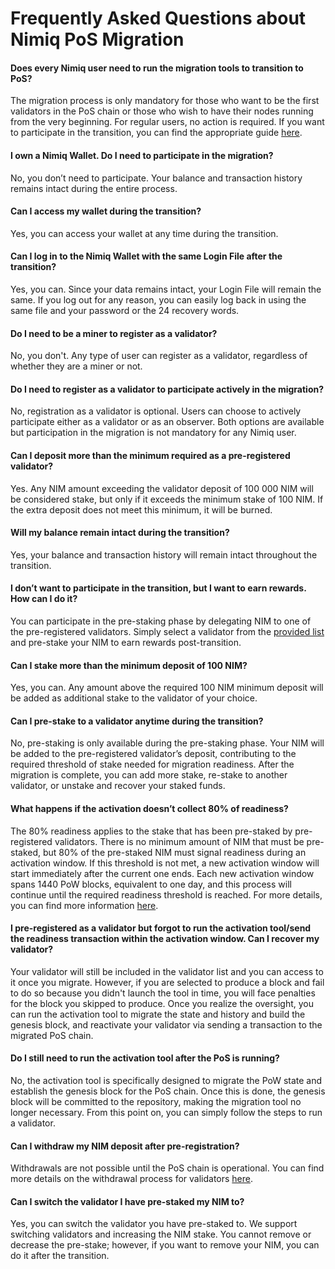 # Frequently Asked Questions about Nimiq PoS Migration

#### Does every Nimiq user need to run the migration tools to transition to PoS?

The migration process is only mandatory for those who want to be the first validators in the PoS chain or those who wish to have their nodes running from the very beginning. For regular users, no action is required. If you want to participate in the transition, you can find the appropriate guide [here](/archive/).

#### I own a Nimiq Wallet. Do I need to participate in the migration?

No, you don’t need to participate. Your balance and transaction history remains intact during the entire process.

#### Can I access my wallet during the transition?

Yes, you can access your wallet at any time during the transition.

#### Can I log in to the Nimiq Wallet with the same Login File after the transition?

Yes, you can. Since your data remains intact, your Login File will remain the same. If you log out for any reason, you can easily log back in using the same file and your password or the 24 recovery words.

#### Do I need to be a miner to register as a validator?

No, you don't. Any type of user can register as a validator, regardless of whether they are a miner or not.

#### Do I need to register as a validator to participate actively in the migration?

No, registration as a validator is optional. Users can choose to actively participate either as a validator or as an observer. Both options are available but participation in the migration is not mandatory for any Nimiq user.

#### Can I deposit more than the minimum required as a pre-registered validator?

Yes. Any NIM amount exceeding the validator deposit of 100 000 NIM will be considered stake, but only if it exceeds the minimum stake of 100 NIM. If the extra deposit does not meet this minimum, it will be burned.

#### Will my balance remain intact during the transition?

Yes, your balance and transaction history will remain intact throughout the transition.

#### I don’t want to participate in the transition, but I want to earn rewards. How can I do it?

You can participate in the pre-staking phase by delegating NIM to one of the pre-registered validators. Simply select a validator from the [provided list]() and pre-stake your NIM to earn rewards post-transition.

#### Can I stake more than the minimum deposit of 100 NIM?

Yes, you can. Any amount above the required 100 NIM minimum deposit will be added as additional stake to the validator of your choice.

#### Can I pre-stake to a validator anytime during the transition?

No, pre-staking is only available during the pre-staking phase. Your NIM will be added to the pre-registered validator’s deposit, contributing to the required threshold of stake needed for migration readiness. After the migration is complete, you can add more stake, re-stake to another validator, or unstake and recover your staked funds.

#### What happens if the activation doesn’t collect 80% of readiness?

The 80% readiness applies to the stake that has been pre-staked by pre-registered validators. There is no minimum amount of NIM that must be pre-staked, but 80% of the pre-staked NIM must signal readiness during an activation window. If this threshold is not met, a new activation window will start immediately after the current one ends. Each new activation window spans 1440 PoW blocks, equivalent to one day, and this process will continue until the required readiness threshold is reached. For more details, you can find more information [here](../migration/migration-technical-details#activation-phase).

#### I pre-registered as a validator but forgot to run the activation tool/send the readiness transaction within the activation window. Can I recover my validator?

Your validator will still be included in the validator list and you can access to it once you migrate. However, if you are selected to produce a block and fail to do so because you didn't launch the tool in time, you will face penalties for the block you skipped to produce. Once you realize the oversight, you can run the activation tool to migrate the state and history and build the genesis block, and reactivate your validator via sending a transaction to the migrated PoS chain.

#### Do I still need to run the activation tool after the PoS is running?

No, the activation tool is specifically designed to migrate the PoW state and establish the genesis block for the PoS chain. Once this is done, the genesis block will be committed to the repository, making the migration tool no longer necessary. From this point on, you can simply follow the steps to run a validator.

#### Can I withdraw my NIM deposit after pre-registration?

Withdrawals are not possible until the PoS chain is operational. You can find more details on the withdrawal process for validators [here](/protocol/validators/validators).

#### Can I switch the validator I have pre-staked my NIM to?

Yes, you can switch the validator you have pre-staked to. We support switching validators and increasing the NIM stake. You cannot remove or decrease the pre-stake; however, if you want to remove your NIM, you can do it after the transition.
